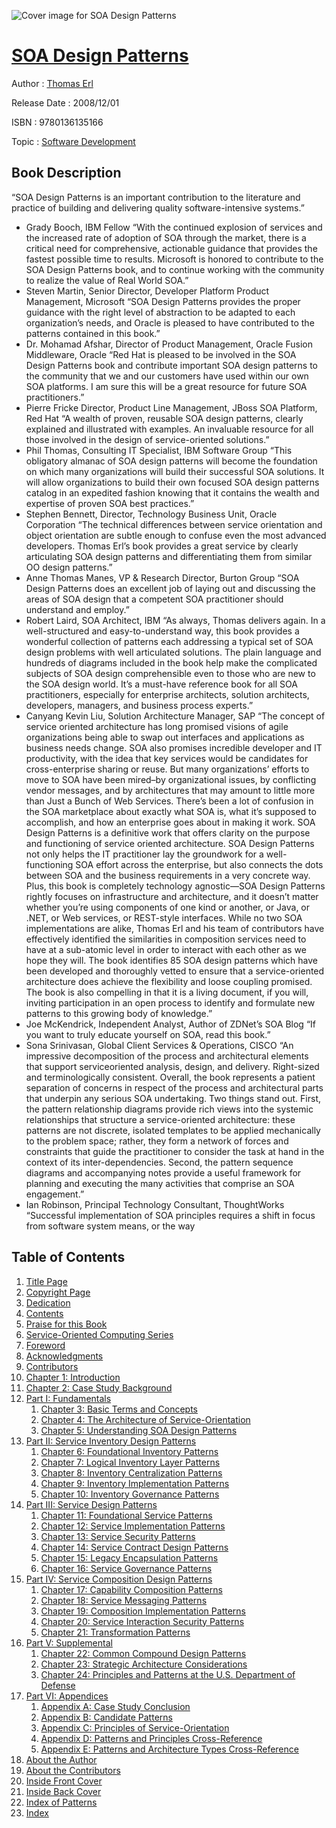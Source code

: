 ![Cover image for SOA Design Patterns](https://imgdetail.ebookreading.net/cover/cover/software_development/EB9780136135166.jpg)

[SOA Design Patterns](https://ebookreading.net/view/book/SOA+Design+Patterns-EB9780136135166_1.html "SOA Design Patterns")
====================================================================================================================

Author : [Thomas Erl](https://ebookreading.net/search/author/Thomas+Erl)

Release Date : 2008/12/01

ISBN : 9780136135166

Topic : [Software Development](https://ebookreading.net/search/category/software-development)

Book Description
-----------------

“SOA Design Patterns is an important contribution to the literature and practice of building and delivering quality software-intensive systems.”
- Grady Booch, IBM Fellow
“With the continued explosion of services and the increased rate of adoption of SOA through the market, there is a critical need for comprehensive, actionable guidance that provides the fastest possible time to results. Microsoft is honored to contribute to the SOA Design Patterns book, and to continue working with the community to realize the value of Real World SOA.”
- Steven Martin, Senior Director, Developer Platform Product Management, Microsoft
“SOA Design Patterns provides the proper guidance with the right level of abstraction to be adapted to each organization’s needs, and Oracle is pleased to have contributed to the patterns contained in this book.”
- Dr. Mohamad Afshar, Director of Product Management, Oracle Fusion Middleware, Oracle
“Red Hat is pleased to be involved in the SOA Design Patterns book and contribute important SOA design patterns to the community that we and our customers have used within our own SOA platforms. I am sure this will be a great resource for future SOA practitioners.”
- Pierre Fricke Director, Product Line Management, JBoss SOA Platform, Red Hat
“A wealth of proven, reusable SOA design patterns, clearly explained and illustrated with examples. An invaluable resource for all those involved in the design of service-oriented solutions.”
- Phil Thomas, Consulting IT Specialist, IBM Software Group
“This obligatory almanac of SOA design patterns will become the foundation on which many organizations will build their successful SOA solutions. It will allow organizations to build their own focused SOA design patterns catalog in an expedited fashion knowing that it contains the wealth and expertise of proven SOA best practices.”
- Stephen Bennett, Director, Technology Business Unit, Oracle Corporation
“The technical differences between service orientation and object orientation are subtle
enough to confuse even the most advanced developers. Thomas Erl’s book provides a great service by clearly articulating SOA design patterns and differentiating them from similar OO design patterns.”
- Anne Thomas Manes, VP &amp; Research Director, Burton Group
“SOA Design Patterns does an excellent job of laying out and discussing the areas of SOA design that a competent SOA practitioner should understand and employ.”
- Robert Laird, SOA Architect, IBM
“As always, Thomas delivers again. In a well-structured and easy-to-understand way, this book provides a wonderful collection of patterns each addressing a typical set of SOA design problems with well articulated solutions. The plain language and hundreds of diagrams included in the book help make the complicated subjects of SOA design comprehensible even to those who are new to the SOA design world. It’s a must-have reference book for all SOA practitioners, especially for enterprise architects, solution architects, developers, managers, and business process experts.”
- Canyang Kevin Liu, Solution Architecture Manager, SAP
“The concept of service oriented architecture has long promised visions of agile organizations being able to swap out interfaces and applications as business needs change. SOA also promises incredible developer and IT productivity, with the idea that key services would be candidates for cross-enterprise sharing or reuse. But many organizations’ efforts to move to SOA have been mired–by organizational issues, by conflicting vendor messages, and by architectures that may amount to little more than Just a Bunch of Web Services. There’s been a lot of confusion in the SOA marketplace about exactly what SOA is, what it’s supposed to accomplish, and how an enterprise goes about in making it work.
SOA Design Patterns is a definitive work that offers clarity on the purpose and functioning of service oriented architecture. SOA Design Patterns not only helps the IT practitioner lay the groundwork for a well-functioning SOA effort across the enterprise, but also connects the dots between SOA and the business requirements in a very concrete way. Plus, this book is completely technology agnostic—SOA Design Patterns rightly focuses on infrastructure and architecture, and it doesn’t matter whether you’re using components of one kind or another, or Java, or .NET, or Web services, or REST-style interfaces.
While no two SOA implementations are alike, Thomas Erl and his team of contributors have effectively identified the similarities in composition services need to have at a sub-atomic level in order to interact with each other as we hope they will. The book identifies 85 SOA design patterns which have been developed and thoroughly vetted to ensure that a service-oriented architecture does achieve the flexibility and loose coupling promised. The book is also compelling in that it is a living document, if you will, inviting participation in an open process to identify and formulate new patterns to this growing body of knowledge.”
- Joe McKendrick, Independent Analyst, Author of ZDNet’s SOA Blog
“If you want to truly educate yourself on SOA, read this book.”
- Sona Srinivasan, Global Client Services &amp; Operations, CISCO
“An impressive decomposition of the process and architectural elements that support serviceoriented analysis, design, and delivery. Right-sized and terminologically consistent.
Overall, the book represents a patient separation of concerns in respect of the process and architectural parts that underpin any serious SOA undertaking. Two things stand out. First, the pattern relationship diagrams provide rich views into the systemic relationships that structure a service-oriented architecture: these patterns are not discrete, isolated templates to be applied mechanically to the problem space; rather, they form a network of forces and constraints that guide the practitioner to consider the task at hand in the context of its inter-dependencies. Second, the pattern sequence diagrams and accompanying notes provide a useful framework for planning and executing the many activities that comprise an SOA engagement.”
- Ian Robinson, Principal Technology Consultant, ThoughtWorks
“Successful implementation of SOA principles requires a shift in focus from software system means, or the way
              
Table of Contents
-----------------

1. [Title Page](https://ebookreading.net/view/book/SOA+Design+Patterns-EB9780136135166_2.html#page_ix)
1. [Copyright Page](https://ebookreading.net/view/book/SOA+Design+Patterns-EB9780136135166_2.html#page_x)
1. [Dedication](https://ebookreading.net/view/book/SOA+Design+Patterns-EB9780136135166_2.html#ded01)
1. [Contents](https://ebookreading.net/view/book/SOA+Design+Patterns-EB9780136135166_3.html)
1. [Praise for this Book](https://ebookreading.net/view/book/SOA+Design+Patterns-EB9780136135166_4.html)
1. [Service-Oriented Computing Series](https://ebookreading.net/view/book/SOA+Design+Patterns-EB9780136135166_5.html)
1. [Foreword](https://ebookreading.net/view/book/SOA+Design+Patterns-EB9780136135166_6.html)
1. [Acknowledgments](https://ebookreading.net/view/book/SOA+Design+Patterns-EB9780136135166_7.html)
1. [Contributors](https://ebookreading.net/view/book/SOA+Design+Patterns-EB9780136135166_8.html)
1. [Chapter 1: Introduction](https://ebookreading.net/view/book/SOA+Design+Patterns-EB9780136135166_9.html)
1. [Chapter 2: Case Study Background](https://ebookreading.net/view/book/SOA+Design+Patterns-EB9780136135166_10.html)
1. [Part I: Fundamentals](https://ebookreading.net/view/book/SOA+Design+Patterns-EB9780136135166_11.html)
    1. [Chapter 3: Basic Terms and Concepts](https://ebookreading.net/view/book/SOA+Design+Patterns-EB9780136135166_12.html)
    1. [Chapter 4: The Architecture of Service-Orientation](https://ebookreading.net/view/book/SOA+Design+Patterns-EB9780136135166_13.html)
    1. [Chapter 5: Understanding SOA Design Patterns](https://ebookreading.net/view/book/SOA+Design+Patterns-EB9780136135166_14.html)
1. [Part II: Service Inventory Design Patterns](https://ebookreading.net/view/book/SOA+Design+Patterns-EB9780136135166_15.html)
    1. [Chapter 6: Foundational Inventory Patterns](https://ebookreading.net/view/book/SOA+Design+Patterns-EB9780136135166_16.html)
    1. [Chapter 7: Logical Inventory Layer Patterns](https://ebookreading.net/view/book/SOA+Design+Patterns-EB9780136135166_17.html)
    1. [Chapter 8: Inventory Centralization Patterns](https://ebookreading.net/view/book/SOA+Design+Patterns-EB9780136135166_18.html)
    1. [Chapter 9: Inventory Implementation Patterns](https://ebookreading.net/view/book/SOA+Design+Patterns-EB9780136135166_19.html)
    1. [Chapter 10: Inventory Governance Patterns](https://ebookreading.net/view/book/SOA+Design+Patterns-EB9780136135166_20.html)
1. [Part III: Service Design Patterns](https://ebookreading.net/view/book/SOA+Design+Patterns-EB9780136135166_21.html)
    1. [Chapter 11: Foundational Service Patterns](https://ebookreading.net/view/book/SOA+Design+Patterns-EB9780136135166_22.html)
    1. [Chapter 12: Service Implementation Patterns](https://ebookreading.net/view/book/SOA+Design+Patterns-EB9780136135166_23.html)
    1. [Chapter 13: Service Security Patterns](https://ebookreading.net/view/book/SOA+Design+Patterns-EB9780136135166_24.html)
    1. [Chapter 14: Service Contract Design Patterns](https://ebookreading.net/view/book/SOA+Design+Patterns-EB9780136135166_25.html)
    1. [Chapter 15: Legacy Encapsulation Patterns](https://ebookreading.net/view/book/SOA+Design+Patterns-EB9780136135166_26.html)
    1. [Chapter 16: Service Governance Patterns](https://ebookreading.net/view/book/SOA+Design+Patterns-EB9780136135166_27.html)
1. [Part IV: Service Composition Design Patterns](https://ebookreading.net/view/book/SOA+Design+Patterns-EB9780136135166_28.html)
    1. [Chapter 17: Capability Composition Patterns](https://ebookreading.net/view/book/SOA+Design+Patterns-EB9780136135166_29.html)
    1. [Chapter 18: Service Messaging Patterns](https://ebookreading.net/view/book/SOA+Design+Patterns-EB9780136135166_30.html)
    1. [Chapter 19: Composition Implementation Patterns](https://ebookreading.net/view/book/SOA+Design+Patterns-EB9780136135166_31.html)
    1. [Chapter 20: Service Interaction Security Patterns](https://ebookreading.net/view/book/SOA+Design+Patterns-EB9780136135166_32.html)
    1. [Chapter 21: Transformation Patterns](https://ebookreading.net/view/book/SOA+Design+Patterns-EB9780136135166_33.html)
1. [Part V: Supplemental](https://ebookreading.net/view/book/SOA+Design+Patterns-EB9780136135166_34.html)
    1. [Chapter 22: Common Compound Design Patterns](https://ebookreading.net/view/book/SOA+Design+Patterns-EB9780136135166_35.html)
    1. [Chapter 23: Strategic Architecture Considerations](https://ebookreading.net/view/book/SOA+Design+Patterns-EB9780136135166_36.html)
    1. [Chapter 24: Principles and Patterns at the U.S. Department of Defense](https://ebookreading.net/view/book/SOA+Design+Patterns-EB9780136135166_37.html)
1. [Part VI: Appendices](https://ebookreading.net/view/book/SOA+Design+Patterns-EB9780136135166_38.html)
    1. [Appendix A: Case Study Conclusion](https://ebookreading.net/view/book/SOA+Design+Patterns-EB9780136135166_39.html)
    1. [Appendix B: Candidate Patterns](https://ebookreading.net/view/book/SOA+Design+Patterns-EB9780136135166_40.html)
    1. [Appendix C: Principles of Service-Orientation](https://ebookreading.net/view/book/SOA+Design+Patterns-EB9780136135166_41.html)
    1. [Appendix D: Patterns and Principles Cross-Reference](https://ebookreading.net/view/book/SOA+Design+Patterns-EB9780136135166_42.html)
    1. [Appendix E: Patterns and Architecture Types Cross-Reference](https://ebookreading.net/view/book/SOA+Design+Patterns-EB9780136135166_43.html)
1. [About the Author](https://ebookreading.net/view/book/SOA+Design+Patterns-EB9780136135166_44.html)
1. [About the Contributors](https://ebookreading.net/view/book/SOA+Design+Patterns-EB9780136135166_45.html)
1. [Inside Front Cover](https://ebookreading.net/view/book/SOA+Design+Patterns-EB9780136135166_46.html)
1. [Inside Back Cover](https://ebookreading.net/view/book/SOA+Design+Patterns-EB9780136135166_47.html)
1. [Index of Patterns](https://ebookreading.net/view/book/SOA+Design+Patterns-EB9780136135166_48.html)
1. [Index](https://ebookreading.net/view/book/SOA+Design+Patterns-EB9780136135166_49.html)
